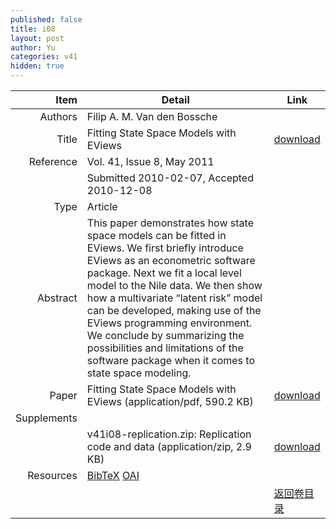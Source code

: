 ```yaml
---
published: false
title: i08
layout: post
author: Yu
categories: v41
hidden: true
---
```


| Item | Detail | Link |
|---:|---|---|
| Authors | Filip A. M.  Van den Bossche| |
| Title |Fitting State Space Models with EViews | [download](http://www.jstatsoft.org/v41/i08/paper) |
| Reference |Vol. 41, Issue 8, May 2011 | |
| | Submitted 2010-02-07, Accepted 2010-12-08| | 
| Type | Article| |
| Abstract | This paper demonstrates how state space models can be fitted in EViews. We first briefly introduce EViews as an econometric software package. Next we fit a local level model to the Nile data. We then show how a multivariate “latent risk” model can be developed, making use of the EViews programming environment. We conclude by summarizing the possibilities and limitations of the software package when it comes to state space modeling.| |
| Paper | Fitting State Space Models with EViews  (application/pdf, 590.2 KB)| [download](http://www.jstatsoft.org/v41/i08/paper) |
| Supplements | | |
| |v41i08-replication.zip: Replication code and data  (application/zip, 2.9 KB)|  [download](http://www.jstatsoft.org/v41/i08/supp/1) |
| Resources | [BibTeX](http://www.jstatsoft.org/v41/i08/bibtex) [OAI](http://www.jstatsoft.org/oai?verb=GetRecord&identifier=oai.jstatsoft/v41/i08&prefix=oai_dc)| |
| |  | [返回卷目录]({{site.baseurl}}/volume/v41.html) |